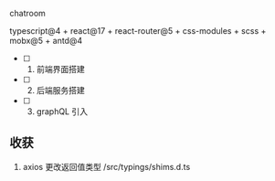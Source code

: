 chatroom

typescript@4 + react@17 + react-router@5 + css-modules + scss + mobx@5 + antd@4

- [ ] 1. 前端界面搭建
- [ ] 2. 后端服务搭建
- [ ] 3. graphQL 引入


## 收获

1. axios 更改返回值类型 /src/typings/shims.d.ts
